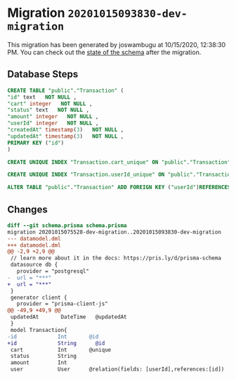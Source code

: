 # Migration `20201015093830-dev-migration`

This migration has been generated by joswambugu at 10/15/2020, 12:38:30 PM.
You can check out the [state of the schema](./schema.prisma) after the migration.

## Database Steps

```sql
CREATE TABLE "public"."Transaction" (
"id" text   NOT NULL ,
"cart" integer   NOT NULL ,
"status" text   NOT NULL ,
"amount" integer   NOT NULL ,
"userId" integer   NOT NULL ,
"createdAt" timestamp(3)   NOT NULL ,
"updatedAt" timestamp(3)   NOT NULL ,
PRIMARY KEY ("id")
)

CREATE UNIQUE INDEX "Transaction.cart_unique" ON "public"."Transaction"("cart")

CREATE UNIQUE INDEX "Transaction.userId_unique" ON "public"."Transaction"("userId")

ALTER TABLE "public"."Transaction" ADD FOREIGN KEY ("userId")REFERENCES "public"."User"("id") ON DELETE CASCADE ON UPDATE CASCADE
```

## Changes

```diff
diff --git schema.prisma schema.prisma
migration 20201015075528-dev-migration..20201015093830-dev-migration
--- datamodel.dml
+++ datamodel.dml
@@ -2,9 +2,9 @@
 // learn more about it in the docs: https://pris.ly/d/prisma-schema
 datasource db {
   provider = "postgresql"
-  url = "***"
+  url = "***"
 }
 generator client {
   provider = "prisma-client-js"
@@ -49,9 +49,9 @@
 updatedAt       DateTime   @updatedAt  
 }
 model Transaction{
-id             Int       @id 
+id             String      @id 
 cart           Int       @unique
 status         String
 amount         Int
 user           User      @relation(fields: [userId],references:[id])
```



